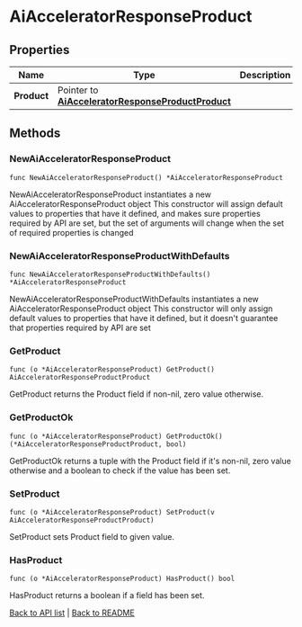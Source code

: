 # AiAcceleratorResponseProduct

## Properties

Name | Type | Description | Notes
------------ | ------------- | ------------- | -------------
**Product** | Pointer to [**AiAcceleratorResponseProductProduct**](AiAcceleratorResponseProductProduct.md) |  | [optional] 

## Methods

### NewAiAcceleratorResponseProduct

`func NewAiAcceleratorResponseProduct() *AiAcceleratorResponseProduct`

NewAiAcceleratorResponseProduct instantiates a new AiAcceleratorResponseProduct object
This constructor will assign default values to properties that have it defined,
and makes sure properties required by API are set, but the set of arguments
will change when the set of required properties is changed

### NewAiAcceleratorResponseProductWithDefaults

`func NewAiAcceleratorResponseProductWithDefaults() *AiAcceleratorResponseProduct`

NewAiAcceleratorResponseProductWithDefaults instantiates a new AiAcceleratorResponseProduct object
This constructor will only assign default values to properties that have it defined,
but it doesn't guarantee that properties required by API are set

### GetProduct

`func (o *AiAcceleratorResponseProduct) GetProduct() AiAcceleratorResponseProductProduct`

GetProduct returns the Product field if non-nil, zero value otherwise.

### GetProductOk

`func (o *AiAcceleratorResponseProduct) GetProductOk() (*AiAcceleratorResponseProductProduct, bool)`

GetProductOk returns a tuple with the Product field if it's non-nil, zero value otherwise
and a boolean to check if the value has been set.

### SetProduct

`func (o *AiAcceleratorResponseProduct) SetProduct(v AiAcceleratorResponseProductProduct)`

SetProduct sets Product field to given value.

### HasProduct

`func (o *AiAcceleratorResponseProduct) HasProduct() bool`

HasProduct returns a boolean if a field has been set.


[Back to API list](../README.md#documentation-for-api-endpoints) | [Back to README](../README.md)
